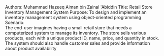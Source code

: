Authors: Muhammad Hazeeq Aiman bin Zainal 'Abiddin 
Title: Retail Store Inventory Management System 
Purpose: To design and implement an inventory management system using object-oriented programming 
Scenario:  
      The end-user imagines having a small retail store that needs a computerized system to
      manage its inventory. The store sells various products, each with a unique product ID, name,
      price, and quantity in stock. The system should also handle customer sales and provide
      information about product availability
